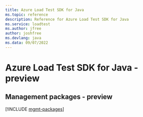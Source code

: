 ```yaml
---
title: Azure Load Test SDK for Java
ms.topic: reference
description: Reference for Azure Load Test SDK for Java
ms.service: loadtest
ms.author: jfree
author: joshfree
ms.devlang: java
ms.data: 09/07/2022
---
```

# Azure Load Test SDK for Java - preview

## Management packages - preview
[!INCLUDE [mgmt-packages](load-test-mgmt-index.md)]